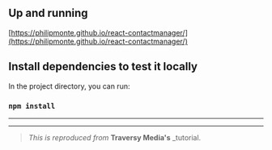 ## Up and running

[https://philipmonte.github.io/react-contactmanager/](https://philipmonte.github.io/react-contactmanager/)

## Install dependencies to test it locally

In the project directory, you can run:

### `npm install`

___
___

> _This is reproduced from_ **Traversy Media's** \_tutorial.
